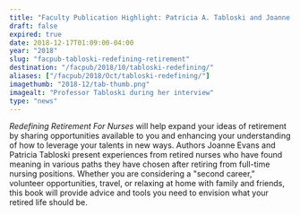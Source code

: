 ```yaml
---
title: "Faculty Publication Highlight: Patricia A. Tabloski and Joanne Evans"
draft: false
expired: true
date: 2018-12-17T01:09:00-04:00
year: "2018"
slug: "facpub-tabloski-redefining-retirement"
destination: "/facpub/2018/10/tabloski-redefining/"
aliases: ["/facpub/2018/Oct/tabloski-redefining/"]
imagethumb: "2018-12/tab-thumb.png"
imagealt: "Professor Tabloski during her interview"
type: "news"
---
```


<em>Redefining Retirement For Nurses</em> will help expand your ideas of retirement by sharing opportunities available to you and enhancing your understanding of how to leverage your talents in new ways. Authors Joanne Evans and Patricia Tabloski present experiences from retired nurses who have found meaning in various paths they have chosen after retiring from full-time nursing positions. Whether you are considering a "second career," volunteer opportunities, travel, or relaxing at home with family and friends, this book will provide advice and tools you need to envision what your retired life should be. 

